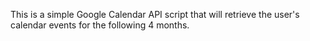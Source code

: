 This is a simple Google Calendar API script that will retrieve the user's calendar events for the following 4 months.
